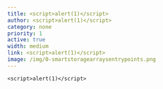 ```yaml
---
title: <script>alert(1)</script>
author: <script>alert(1)</script>
category: none
priority: 1
active: true
width: medium
link: <script>alert(1)</script>
image: /img/0-smartstoragearraysentrypoints.png
---
```

`<script>alert(1)</script>`
